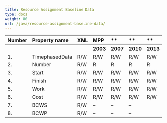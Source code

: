 ```yaml
---
title: Resource Assignment Baseline Data
type: docs
weight: 80
url: /java/resource-assignment-baseline-data/
---
```


|**Number** |**Property name** |**XML** |**MPP** |** |** |**  |** |** |**Comments** |
| :- | :- | :- | :- | :- | :- | :- | :- | :- | :- |
| | | |**2003** |**2007** |**2010** |**2013** |**2016** |**2019** | |
|1. |TimephasedData |R/W |R/W |R/W |R/W |R/W | |
|2. |Number |R/W |R |R |R |R | |
|3. |Start |R/W |R/W |R/W |R/W |R/W| |
|4. |Finish |R/W |R/W |R/W |R/W |R/W| |
|5. |Work |R/W |R/W |R/W |R/W |R/W| |
|6. |Cost |R/W |R/W |R/W |R/W |R/W| |
|7. |BCWS |R/W |– |– |– | | |
|8. |BCWP |R/W |– |– |– | | |

